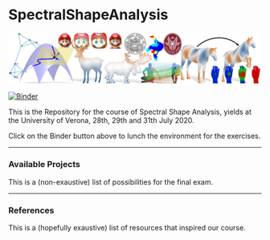 # SpectralShapeAnalysis

![alt text](teaser4.png)

[![Binder](https://mybinder.org/badge_logo.svg)](https://mybinder.org/v2/gh/riccardomarin/SpectralShapeAnalysis/master)

This is the Repository for the course of Spectral Shape Analysis, yields at the University of Verona, 28th, 29th and 31th July 2020.

Click on the Binder button above to lunch the environment for the exercises.

---

### Available Projects
This is a (non-exaustive) list of possibilities for the final exam.

---

### References
This is a (hopefully exaustive) list of resources that inspired our course.
